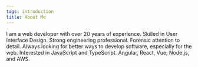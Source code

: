 ```yaml
---
tags: introduction
title: About Me
---
```


I am a web developer with over 20 years of experience. Skilled in User Interface Design. Strong engineering professional. Forensic attention to detail. Always looking for better ways to develop software, especially for the web. Interested in JavaScript and TypeScript. Angular, React, Vue, Node.js, and AWS.
